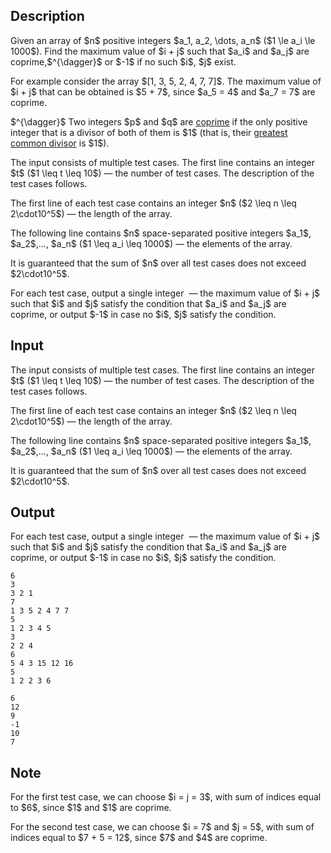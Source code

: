 ## Description

<div><p>Given an array of $n$ positive integers $a_1, a_2, \dots, a_n$ ($1 \le a_i \le 1000$). Find the maximum value of $i + j$ such that $a_i$ and $a_j$ are coprime,$^{\dagger}$ or $-1$ if no such $i$, $j$ exist.</p><p>For example consider the array $[1, 3, 5, 2, 4, 7, 7]$. The maximum value of $i + j$ that can be obtained is $5 + 7$, since $a_5 = 4$ and $a_7 = 7$ are coprime.</p><p>$^{\dagger}$ Two integers $p$ and $q$ are <a href="https://en.wikipedia.org/wiki/Coprime_integers">coprime</a> if the only positive integer that is a divisor of both of them is $1$ (that is, their <a href="https://en.wikipedia.org/wiki/Greatest_common_divisor">greatest common divisor</a> is $1$).</p></div><div class="input-specification"><p>The input consists of multiple test cases. The first line contains an integer $t$ ($1 \leq t \leq 10$)&nbsp;— the number of test cases. The description of the test cases follows.</p><p>The first line of each test case contains an integer $n$ ($2 \leq n \leq 2\cdot10^5$)&nbsp;— the length of the array.</p><p>The following line contains $n$ space-separated positive integers $a_1$, $a_2$,..., $a_n$ ($1 \leq a_i \leq 1000$)&nbsp;— the elements of the array.</p><p>It is guaranteed that the sum of $n$ over all test cases does not exceed $2\cdot10^5$.</p></div><div class="output-specification"><p>For each test case, output a single integer &nbsp;— the maximum value of $i + j$ such that $i$ and $j$ satisfy the condition that $a_i$ and $a_j$ are coprime, or output $-1$ in case no $i$, $j$ satisfy the condition.</p></div>

## Input

<p>The input consists of multiple test cases. The first line contains an integer $t$ ($1 \leq t \leq 10$)&nbsp;— the number of test cases. The description of the test cases follows.</p><p>The first line of each test case contains an integer $n$ ($2 \leq n \leq 2\cdot10^5$)&nbsp;— the length of the array.</p><p>The following line contains $n$ space-separated positive integers $a_1$, $a_2$,..., $a_n$ ($1 \leq a_i \leq 1000$)&nbsp;— the elements of the array.</p><p>It is guaranteed that the sum of $n$ over all test cases does not exceed $2\cdot10^5$.</p>

## Output

<p>For each test case, output a single integer &nbsp;— the maximum value of $i + j$ such that $i$ and $j$ satisfy the condition that $a_i$ and $a_j$ are coprime, or output $-1$ in case no $i$, $j$ satisfy the condition.</p>





```input1|2,3,6,7,10,11
6
3
3 2 1
7
1 3 5 2 4 7 7
5
1 2 3 4 5
3
2 2 4
6
5 4 3 15 12 16
5
1 2 2 3 6
```




```output1
6
12
9
-1
10
7
```



## Note

<p>For the first test case, we can choose $i = j = 3$, with sum of indices equal to $6$, since $1$ and $1$ are coprime.</p><p>For the second test case, we can choose $i = 7$ and $j = 5$, with sum of indices equal to $7 + 5 = 12$, since $7$ and $4$ are coprime.</p>
